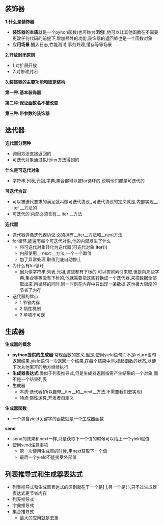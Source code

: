 ## 装饰器

**1.什么是装饰器**

- **装饰器的本质**就是一个pyhon函数(也可称为**闭包**),他可以让其他函数在不需要更改任何代码的前提下,增加额外的功能,装饰器的返回值也是一个函数对象 
- **应用场景**:插入日志,性能测试,事务处理,缓存等等场景 

**2.开放封闭原则**

- 1.对扩展开放
- 2.对修改封闭

**3.装饰器的主要功能和固定结构**

**第一种:基本装饰器**

**第二种:保证函数名不被改变**

**第三种:带参数的装饰器**

## 迭代器

**迭代器分两种**

- 调用方法直接返回的 
- 可迭代对象通过执行iter方法得到的 

**什么是可迭代对象** 

- 字符串,列表,元祖,字典,集合都可以被for循环的,说明他们都是可迭代的 

**可迭代协议**

- 可以被迭代要求的满足就叫做可迭代协议,,可迭代协议的定义就是,内部实现__ iter __方法的
- 可迭代的:内部必须含有__ iter __方法

**迭代器**

- 迭代器遵循迭代器协议:必须拥有__iter__方法和__next方法 
- for循环,能遍历每个可迭代对象,他的内部发生了什么 
	- 将可迭代对象转化为迭代器(可迭代对象.__iter__()) 
	- 内部使用__ next __方法,一个一个取值 
	- 加了异常处理,取值到底自动停止 
- 为什么有for循环
	- 因为像字符串,列表,元祖,这些都有下标的,可以按照索引来取,但是向那些字典,集合等等没有下标的,他就需要把这些转换成一个迭代器,来把数据全部取出来,再循环的同时,同一时刻在内存中只出现一条数据,这也极大限度的节省了内存 
- 迭代器的优点
	- 1.节省内存
	- 2.惰性机制
	- 3.单项不可逆

## 生成器

**生成器的概念**

- **python提供的生成器**:常规函数的定义,但是,使用yield语句而不是return语句返回结果,yield语句一次返回一个结果,在每个结果中间,挂起函数的状态,以便下次从他离开的地方继续执行 
- **生成器表达式**:类似于列表推导式,但是生成器返回按需产生结果的一个对象,而不是一个结果列表 
- 生成器
	- 本质:迭代器(所以自带__iter__和__next__方法,不需要我们去实现) 
	- 特点:惰性运算,开发者自定义 

**生成器函数**

- 一个包含yield关键字的函数就是一个生成器函数 

**send**

- send的效果和next一样,只是获取下一个值的时候可以给上一个yield赋值 
- 使用send注意事项 
	- 第一次使用生成器的时候,用next获取下一个值
	- 最后一个yield不能接受外部值

## 列表推导式和生成器表达式

- 列表推导式和生成器表达式的区别就在于一个是[ ],另一个是( ),只不过生成器表达式更节省内存 
- 列表推导式
- 字典推导式
- 集合推导式
  - 最大的应用就是去重



​	